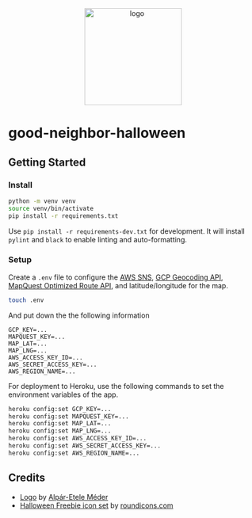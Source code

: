 <div align="center">
    <img src="https://cdn2.iconfinder.com/data/icons/free-color-halloween-icons/24/Pumpkin-Lamp_01-512.png" alt="logo" height="196">
</div>

# good-neighbor-halloween

## Getting Started

### Install

```zsh
python -m venv venv
source venv/bin/activate
pip install -r requirements.txt
```

Use `pip install -r requirements-dev.txt` for development. It will install `pylint` and `black` to enable linting and auto-formatting.

### Setup

Create a `.env` file to configure the [AWS SNS](https://boto3.amazonaws.com/v1/documentation/api/latest/reference/services/sns.html#sns), [GCP Geocoding API](https://developers.google.com/maps/documentation/geocoding/start), [MapQuest Optimized Route API](https://developer.mapquest.com/documentation/directions-api/optimized-route/get/), and latitude/longitude for the map.

```zsh
touch .env
```

And put down the the following information

```
GCP_KEY=...
MAPQUEST_KEY=...
MAP_LAT=...
MAP_LNG=...
AWS_ACCESS_KEY_ID=...
AWS_SECRET_ACCESS_KEY=...
AWS_REGION_NAME=...
```

For deployment to Heroku, use the following commands to set the environment variables of the app.

```zsh
heroku config:set GCP_KEY=...
heroku config:set MAPQUEST_KEY=...
heroku config:set MAP_LAT=...
heroku config:set MAP_LNG=...
heroku config:set AWS_ACCESS_KEY_ID=...
heroku config:set AWS_SECRET_ACCESS_KEY=...
heroku config:set AWS_REGION_NAME=...
```

## Credits

- [Logo][1] by [Alpár-Etele Méder][2]
- [Halloween Freebie icon set][3] by [roundicons.com][4]

[1]: https://www.iconfinder.com/icons/1531889/halloween_lamp_pumpkin_icon
[2]: https://www.iconfinder.com/pocike
[3]: https://www.iconfinder.com/iconsets/halloween-freebie
[4]: https://www.iconfinder.com/roundicons
